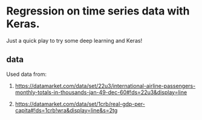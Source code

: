 # Regression on time series data with Keras.

Just a quick play to try some deep learning and Keras!

## data
Used data from: 
1. https://datamarket.com/data/set/22u3/international-airline-passengers-monthly-totals-in-thousands-jan-49-dec-60#!ds=22u3&display=line

2. https://datamarket.com/data/set/1crb/real-gdp-per-capita#!ds=1crb!wra&display=line&s=2tg
